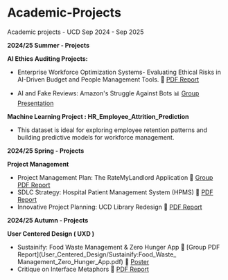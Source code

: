 # Academic-Projects
Academic projects - UCD Sep 2024 - Sep 2025

**2024/25 Summer - Projects**

**AI Ethics Auditing Projects:**
- Enterprise Workforce Optimization Systems- Evaluating Ethical Risks in AI-Driven Budget and People Management Tools. 📄 [PDF Report](AI_Ethics&Auditing/AI_Ethics_Auditing_Project.pdf)

- AI and Fake Reviews: Amazon's Struggle Against Bots 📊 [Group Presentation](AI_Ethics&Auditing/AI_Fake_Reviews_Amazons_struggle_against_Bot.pdf)

**Machine Learning Project :  HR_Employee_Attrition_Prediction**
- This dataset is ideal for exploring employee retention patterns and building predictive models for workforce management.

**2024/25 Spring - Projects**

**Project Management**
  - Project Management Plan: The RateMyLandlord Application 📄 [Group PDF Report](Project_Management/Project_Management_Plan-RateMyLandlord.pdf)
  - SDLC Strategy: Hospital Patient Management System (HPMS) 📄 [PDF Report](Project_Management/SDLC_Approach_for_Effective_HPMS.pdf)
  - Innovative Project Planning: UCD Library Redesign 📄 [PDF Report](Project_Management/Project_Planning:UCD_Library_Redesign.pdf)


**2024/25 Autumn - Projects**

**User Centered Design ( UXD )**
  - Sustainify: Food Waste Management & Zero Hunger App 📄 [Group PDF Report](User_Centered_Design/Sustainify:Food_Waste_ Management_Zero_Hunger_App.pdf) 📄 [Poster](User_Centered_Design/Poster_Sustainify.pdf)
  - Critique on Interface Metaphors 📄 [PDF Report](User_Centered_Design/Critique_on_Interface_Metaphors.pdf)

